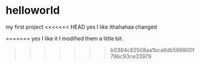 helloworld
==========

my first project
<<<<<<< HEAD
yes I like ithahahaa
changed

=======
yes I like it
I modified them a little bit.
>>>>>>> b0384c82508aa1bca9db569800f79bc93ce33979
